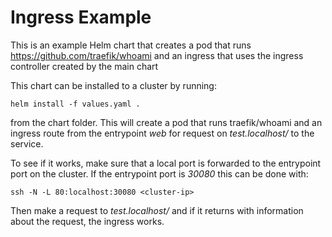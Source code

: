 # Ingress Example

This is an example Helm chart that creates a pod that runs <https://github.com/traefik/whoami> 
and an ingress that uses the ingress controller created by the main chart

This chart can be installed to a cluster by running:

```shell script
helm install -f values.yaml .
```

from the chart folder. This will create a pod that runs traefik/whoami 
and an ingress route from the entrypoint *web* for request on *test.localhost/* to the service.

To see if it works, make sure that a local port is forwarded to the entrypoint port on the cluster.
If the entrypoint port is *30080* this can be done with:

```shell script
ssh -N -L 80:localhost:30080 <cluster-ip>
```

Then make a request to *test.localhost/* and if it returns with information about the request, 
the ingress works.  